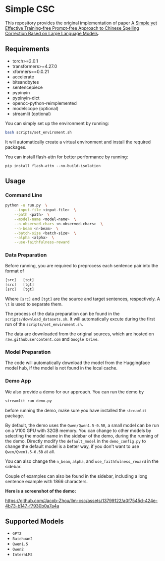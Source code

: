 # Simple CSC

This repository provides the original implementation of paper [A Simple yet Effective Training-free Prompt-free Approach to Chinese Spelling Correction Based on Large Language Models](https://arxiv.org/abs/2410.04027).

## Requirements
- torch>=2.0.1
- transformers>=4.27.0
- xformers==0.0.21
- accelerate
- bitsandbytes
- sentencepiece
- pypinyin
- pypinyin-dict
- opencc-python-reimplemented
- modelscope (optional)
- streamlit (optional)

You can simply set up the environment by running:
```bash
bash scripts/set_enviroment.sh
```
It will automatically create a virtual environment and install the required packages.

You can install flash-attn for better performance by running:
```
pip install flash-attn --no-build-isolation
```

## Usage

### Command Line
```bash
python -u run.py  \
    --input-file <input-file>  \
    --path <path>  \
    --model-name <model-name>  \
    --n-observed-chars <n-observed-chars>  \
    --n-beam <n-beam>  \
    --batch-size <batch-size>  \
    --alpha <alpha>  \
    --use-faithfulness-reward
```

### Data Preparation
Before running, you are required to preprocess each sentence pair into the format of
```txt
[src]	[tgt]
[src]	[tgt]
[src]	[tgt]
```
Where `[src]` and `[tgt]` are the source and target sentences, respectively.
A `\t` is used to separate them.

The process of the data preparation can be found in the `scripts/download_datasets.sh`.
It will automatically excute during the first run of the `scripts/set_enviroment.sh`.

The data are downloaded from the original sources, which are hosted on `raw.githubusercontent.com` and `Google Drive`.

### Model Preparation
The code will automatically download the model from the Huggingface model hub, if the model is not found in the local cache.

### Demo App

We also provide a demo for our approach. You can run the demo by
```bash
streamlit run demo.py
```

before running the demo, make sure you have installed the `streamlit` package.

By default, the demo uses the `Qwen/Qwen1.5-0.5B`, a small model can be run on a V100 GPU with 32GB memory.
You can change to other models by selecting the model name in the sidebar of the demo, during the running of the demo.
Directly modify the `default_model` in the `demo_config.py` to change the default model is a better way, if you don't want to use `Qwen/Qwen1.5-0.5B` at all.

You can also change the `n_beam`, `alpha`, and `use_faithfulness_reward` in the sidebar.

Couple of examples can also be found in the sidebar, including a long sentence example with 1866 characters.

__Here is a screenshot of the demo:__

https://github.com/Jacob-Zhou/llm-csc/assets/13799122/a0f7545d-424e-4b73-b147-f7930b0a7a4a

## Supported Models

- `GPT2`
- `Baichuan2`
- `Qwen1.5`
- `Qwen2`
- `InternLM2`
